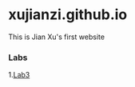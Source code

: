 # xujianzi.github.io
This is Jian Xu's first website 

### Labs
1.[Lab3](https://xujianzi.github.io/lab3/Xu_Jian_lab3.nb.html)